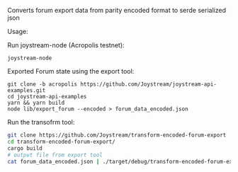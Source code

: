 Converts forum export data from parity encoded format to serde serialized json

Usage:

Run joystream-node (Acropolis testnet):

```
joystream-node
```

Exported Forum state using the export tool:

```
git clone -b acropolis https://github.com/Joystream/joystream-api-examples.git
cd joystream-api-examples
yarn && yarn build
node lib/export_forum --encoded > forum_data_encoded.json
```

Run the transofrm tool:

```bash
git clone https://github.com/Joystream/transform-encoded-forum-export
cd transform-encoded-forum-export/
cargo build
# output file from export tool
cat forum_data_encoded.json | ./target/debug/transform-encoded-forum-export > forum_data_serialized.json
```
